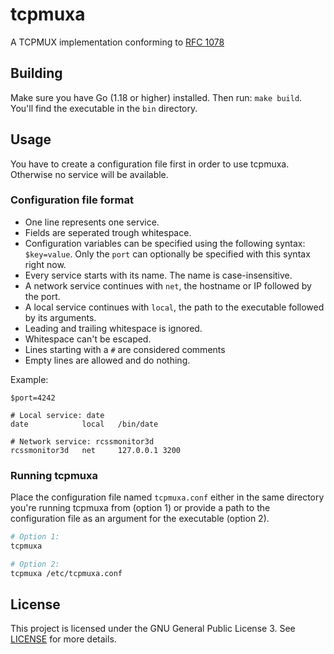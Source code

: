 # tcpmuxa

A TCPMUX implementation conforming to [RFC 1078](https://datatracker.ietf.org/doc/html/rfc1078)

## Building

Make sure you have Go (1.18 or higher) installed. Then run: `make build`.
You'll find the executable in the `bin` directory.

## Usage

You have to create a configuration file first in order to use tcpmuxa. Otherwise no service will be available.

### Configuration file format

* One line represents one service.
* Fields are seperated trough whitespace.
* Configuration variables can be specified using the following syntax: `$key=value`.
  Only the `port` can optionally be specified with this syntax right now.
* Every service starts with its name. The name is case-insensitive.
* A network service continues with `net`, the hostname or IP followed by the port.
* A local service continues with `local`, the path to the executable followed by its arguments.
* Leading and trailing whitespace is ignored.
* Whitespace can't be escaped.
* Lines starting with a `#` are considered comments
* Empty lines are allowed and do nothing.

Example:

```
$port=4242

# Local service: date
date            local   /bin/date

# Network service: rcssmonitor3d
rcssmonitor3d   net     127.0.0.1 3200
```

### Running tcpmuxa

Place the configuration file named `tcpmuxa.conf` either in the same directory you're running tcpmuxa from (option 1)
or provide a path to the configuration file as an argument for the executable (option 2).

```sh
# Option 1:
tcpmuxa

# Option 2:
tcpmuxa /etc/tcpmuxa.conf
```

## License

This project is licensed under the GNU General Public License 3. See [LICENSE](LICENSE) for more details.
